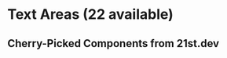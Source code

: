 # Text Areas (22 available)

## Cherry-Picked Components from 21st.dev

<!-- Add your selected text area components here -->

